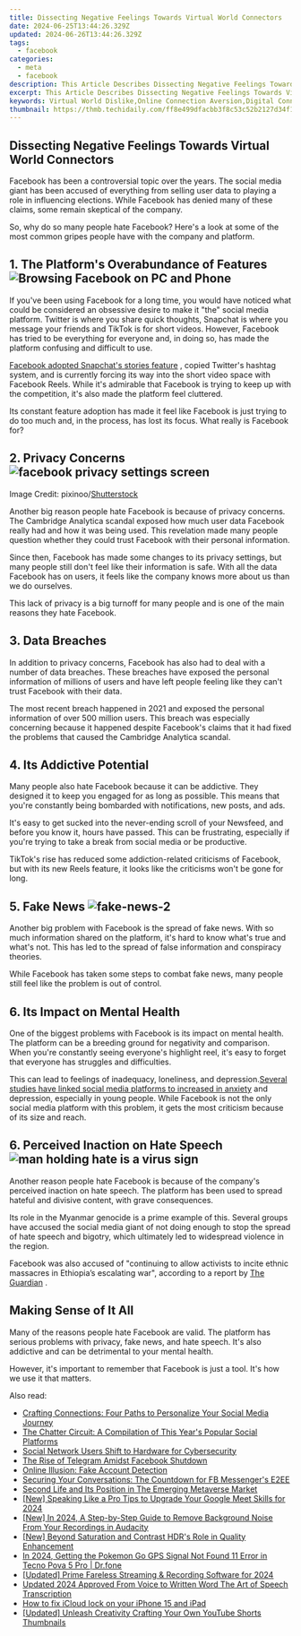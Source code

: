 ```yaml
---
title: Dissecting Negative Feelings Towards Virtual World Connectors
date: 2024-06-25T13:44:26.329Z
updated: 2024-06-26T13:44:26.329Z
tags:
  - facebook
categories:
  - meta
  - facebook
description: This Article Describes Dissecting Negative Feelings Towards Virtual World Connectors
excerpt: This Article Describes Dissecting Negative Feelings Towards Virtual World Connectors
keywords: Virtual World Dislike,Online Connection Aversion,Digital Connector Criticism,VR Community Resistance,Internet Social Discomfort,Connectivity Anxiety,Virtual Space Rejection
thumbnail: https://thmb.techidaily.com/ff8e499dfacbb3f8c53c52b2127d34f19a999ba4d08ba1beb7fd17db0047dd1a.jpg
---
```


## Dissecting Negative Feelings Towards Virtual World Connectors

 Facebook has been a controversial topic over the years. The social media giant has been accused of everything from selling user data to playing a role in influencing elections. While Facebook has denied many of these claims, some remain skeptical of the company.

 So, why do so many people hate Facebook? Here's a look at some of the most common gripes people have with the company and platform.

## 1\. The Platform's Overabundance of Features ![Browsing Facebook on PC and Phone](https://thmb.techidaily.com/c614df743851cde902b9dc7b624e356646f565efb6b83602d7f5ffd347873428.jpg)

 If you've been using Facebook for a long time, you would have noticed what could be considered an obsessive desire to make it "the" social media platform. Twitter is where you share quick thoughts, Snapchat is where you message your friends and TikTok is for short videos. However, Facebook has tried to be everything for everyone and, in doing so, has made the platform confusing and difficult to use.

[Facebook adopted Snapchat's stories feature](https://www.makeuseof.com/best-facebook-features-other-apps-launched-first/) , copied Twitter's hashtag system, and is currently forcing its way into the short video space with Facebook Reels. While it's admirable that Facebook is trying to keep up with the competition, it's also made the platform feel cluttered.

 Its constant feature adoption has made it feel like Facebook is just trying to do too much and, in the process, has lost its focus. What really is Facebook for?

## 2\. Privacy Concerns ![facebook privacy settings screen](https://static1.makeuseofimages.com/wordpress/wp-content/uploads/2022/06/facebook-privacy-settings-screen.jpg)

 Image Credit: pixinoo/[Shutterstock](https://www.shutterstock.com/image-photo/houilles-france-april-10-2018hand-holding-1066441847)

 Another big reason people hate Facebook is because of privacy concerns. The Cambridge Analytica scandal exposed how much user data Facebook really had and how it was being used. This revelation made many people question whether they could trust Facebook with their personal information.

 Since then, Facebook has made some changes to its privacy settings, but many people still don't feel like their information is safe. With all the data Facebook has on users, it feels like the company knows more about us than we do ourselves.

 This lack of privacy is a big turnoff for many people and is one of the main reasons they hate Facebook.

## 3\. Data Breaches

 In addition to privacy concerns, Facebook has also had to deal with a number of data breaches. These breaches have exposed the personal information of millions of users and have left people feeling like they can't trust Facebook with their data.

 The most recent breach happened in 2021 and exposed the personal information of over 500 million users. This breach was especially concerning because it happened despite Facebook's claims that it had fixed the problems that caused the Cambridge Analytica scandal.

## 4\. Its Addictive Potential

 Many people also hate Facebook because it can be addictive. They designed it to keep you engaged for as long as possible. This means that you're constantly being bombarded with notifications, new posts, and ads.

 It's easy to get sucked into the never-ending scroll of your Newsfeed, and before you know it, hours have passed. This can be frustrating, especially if you're trying to take a break from social media or be productive.

 TikTok's rise has reduced some addiction-related criticisms of Facebook, but with its new Reels feature, it looks like the criticisms won't be gone for long.

## 5\. Fake News ![fake-news-2](https://static1.makeuseofimages.com/wordpress/wp-content/uploads/2021/10/fake-news-2.jpg)

 Another big problem with Facebook is the spread of fake news. With so much information shared on the platform, it's hard to know what's true and what's not. This has led to the spread of false information and conspiracy theories.

 While Facebook has taken some steps to combat fake news, many people still feel like the problem is out of control.

## 6\. Its Impact on Mental Health

 One of the biggest problems with Facebook is its impact on mental health. The platform can be a breeding ground for negativity and comparison. When you're constantly seeing everyone's highlight reel, it's easy to forget that everyone has struggles and difficulties.

 This can lead to feelings of inadequacy, loneliness, and depression.[Several studies have linked social media platforms to increased in anxiety](http://www.makeuseof.com/social-media-making-you-sad-scientific-studies/) and depression, especially in young people. While Facebook is not the only social media platform with this problem, it gets the most criticism because of its size and reach.

## 6\. Perceived Inaction on Hate Speech ![man holding hate is a virus sign](https://static1.makeuseofimages.com/wordpress/wp-content/uploads/2022/07/man-holding-hate-is-a-virus-sign.jpg)

 Another reason people hate Facebook is because of the company's perceived inaction on hate speech. The platform has been used to spread hateful and divisive content, with grave consequences.

 Its role in the Myanmar genocide is a prime example of this. Several groups have accused the social media giant of not doing enough to stop the spread of hate speech and bigotry, which ultimately led to widespread violence in the region.

 Facebook was also accused of "continuing to allow activists to incite ethnic massacres in Ethiopia’s escalating war", according to a report by [The Guardian](https://www.theguardian.com/technology/2022/feb/20/facebook-lets-vigilantes-in-ethiopia-incite-ethnic-killing) .

## Making Sense of It All

 Many of the reasons people hate Facebook are valid. The platform has serious problems with privacy, fake news, and hate speech. It's also addictive and can be detrimental to your mental health.

 However, it's important to remember that Facebook is just a tool. It's how we use it that matters.


<ins class="adsbygoogle"
     style="display:block"
     data-ad-format="autorelaxed"
     data-ad-client="ca-pub-7571918770474297"
     data-ad-slot="1223367746"></ins>



<ins class="adsbygoogle"
     style="display:block"
     data-ad-client="ca-pub-7571918770474297"
     data-ad-slot="8358498916"
     data-ad-format="auto"
     data-full-width-responsive="true"></ins>

<span class="atpl-alsoreadstyle">Also read:</span>
<div><ul>
<li><a href="https://facebook.techidaily.com/crafting-connections-four-paths-to-personalize-your-social-media-journey/"><u>Crafting Connections: Four Paths to Personalize Your Social Media Journey</u></a></li>
<li><a href="https://facebook.techidaily.com/the-chatter-circuit-a-compilation-of-this-years-popular-social-platforms/"><u>The Chatter Circuit: A Compilation of This Year's Popular Social Platforms</u></a></li>
<li><a href="https://facebook.techidaily.com/social-network-users-shift-to-hardware-for-cybersecurity/"><u>Social Network Users Shift to Hardware for Cybersecurity</u></a></li>
<li><a href="https://facebook.techidaily.com/the-rise-of-telegram-amidst-facebook-shutdown/"><u>The Rise of Telegram Amidst Facebook Shutdown</u></a></li>
<li><a href="https://facebook.techidaily.com/online-illusion-fake-account-detection/"><u>Online Illusion: Fake Account Detection</u></a></li>
<li><a href="https://facebook.techidaily.com/securing-your-conversations-the-countdown-for-fb-messengers-e2ee/"><u>Securing Your Conversations: The Countdown for FB Messenger's E2EE</u></a></li>
<li><a href="https://facebook.techidaily.com/second-life-and-its-position-in-the-emerging-metaverse-market/"><u>Second Life and Its Position in The Emerging Metaverse Market</u></a></li>
<li><a href="https://desktop-recording.techidaily.com/new-speaking-like-a-pro-tips-to-upgrade-your-google-meet-skills-for-2024/"><u>[New] Speaking Like a Pro  Tips to Upgrade Your Google Meet Skills for 2024</u></a></li>
<li><a href="https://tiktok-videos.techidaily.com/new-in-2024-a-step-by-step-guide-to-remove-background-noise-from-your-recordings-in-audacity/"><u>[New] In 2024, A Step-by-Step Guide to Remove Background Noise From Your Recordings in Audacity</u></a></li>
<li><a href="https://extra-resources.techidaily.com/new-beyond-saturation-and-contrast-hdrs-role-in-quality-enhancement/"><u>[New] Beyond Saturation and Contrast  HDR's Role in Quality Enhancement</u></a></li>
<li><a href="https://android-location.techidaily.com/in-2024-getting-the-pokemon-go-gps-signal-not-found-11-error-in-tecno-pova-5-pro-drfone-by-drfone-virtual/"><u>In 2024, Getting the Pokemon Go GPS Signal Not Found 11 Error in Tecno Pova 5 Pro | Dr.fone</u></a></li>
<li><a href="https://visual-screen-recording.techidaily.com/updated-prime-fareless-streaming-and-recording-software-for-2024/"><u>[Updated] Prime Fareless Streaming & Recording Software for 2024</u></a></li>
<li><a href="https://video-creation-software.techidaily.com/updated-2024-approved-from-voice-to-written-word-the-art-of-speech-transcription/"><u>Updated 2024 Approved From Voice to Written Word The Art of Speech Transcription</u></a></li>
<li><a href="https://activate-lock.techidaily.com/how-to-fix-icloud-lock-on-your-iphone-15-and-ipad-by-drfone-ios/"><u>How to fix iCloud lock on your iPhone 15 and iPad</u></a></li>
<li><a href="https://eaxpv-info.techidaily.com/updated-unleash-creativity-crafting-your-own-youtube-shorts-thumbnails/"><u>[Updated] Unleash Creativity  Crafting Your Own YouTube Shorts Thumbnails</u></a></li>
</ul></div>
